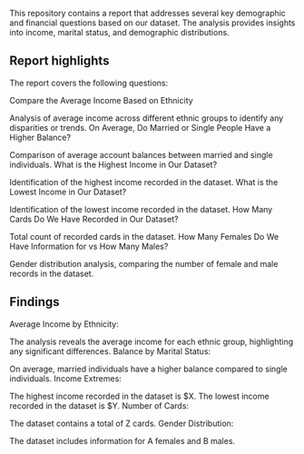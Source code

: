 This repository contains a report that addresses several key demographic and financial questions based on our dataset. The analysis provides insights into income, marital status, and demographic distributions.

## Report highlights
The report covers the following questions:

Compare the Average Income Based on Ethnicity

Analysis of average income across different ethnic groups to identify any disparities or trends.
On Average, Do Married or Single People Have a Higher Balance?

Comparison of average account balances between married and single individuals.
What is the Highest Income in Our Dataset?

Identification of the highest income recorded in the dataset.
What is the Lowest Income in Our Dataset?

Identification of the lowest income recorded in the dataset.
How Many Cards Do We Have Recorded in Our Dataset?

Total count of recorded cards in the dataset.
How Many Females Do We Have Information for vs How Many Males?

Gender distribution analysis, comparing the number of female and male records in the dataset.

## Findings
Average Income by Ethnicity:

The analysis reveals the average income for each ethnic group, highlighting any significant differences.
Balance by Marital Status:

On average, married individuals have a higher balance compared to single individuals.
Income Extremes:

The highest income recorded in the dataset is $X.
The lowest income recorded in the dataset is $Y.
Number of Cards:

The dataset contains a total of Z cards.
Gender Distribution:

The dataset includes information for A females and B males.
